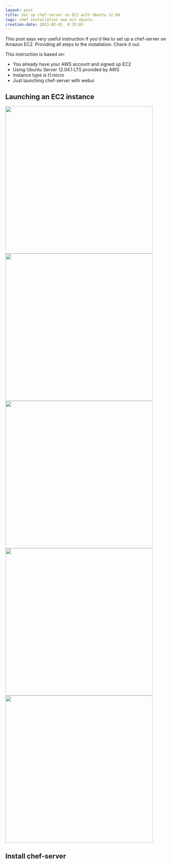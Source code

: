 ```yaml
---
layout: post
title: Set up chef-server on EC2 with Ubuntu 12.04
tags: chef installation aws ec2 ubuntu
creation-date: 2013-02-01  8:33:03
---
```

This post says very useful instruction if you'd like to set up a chef-server on Amazon EC2.
Providing all steps to the installation. Check it out.

This instruction is based on:

- You already have your AWS account and signed up EC2
- Using Ubuntu Server 12.04.1 LTS provided by AWS
- Instance type is t1.micro
- Just launching chef-server with webui


Launching an EC2 instance
-------------------------

<img width='460px' src='https://s3-ap-northeast-1.amazonaws.com/tmtk75.github.com/2013-02-01/EC2+Management+Console-10.png'>
<!-- img width='460px' src='https://s3-ap-northeast-1.amazonaws.com/tmtk75.github.com/2013-02-01/EC2+Management+Console-1.png' -->
<img width='460px' src='https://s3-ap-northeast-1.amazonaws.com/tmtk75.github.com/2013-02-01/EC2+Management+Console-2.png'>
<!-- img width='460px' src='https://s3-ap-northeast-1.amazonaws.com/tmtk75.github.com/2013-02-01/EC2+Management+Console-3.png' -->
<!-- img width='460px' src='https://s3-ap-northeast-1.amazonaws.com/tmtk75.github.com/2013-02-01/EC2+Management+Console-4.png' -->
<img width='460px' src='https://s3-ap-northeast-1.amazonaws.com/tmtk75.github.com/2013-02-01/EC2+Management+Console-5.png'>
<img width='460px' src='https://s3-ap-northeast-1.amazonaws.com/tmtk75.github.com/2013-02-01/EC2+Management+Console-6.png'>
<!-- img width='460px' src='https://s3-ap-northeast-1.amazonaws.com/tmtk75.github.com/2013-02-01/EC2+Management+Console-7.png' -->
<!-- img width='460px' src='https://s3-ap-northeast-1.amazonaws.com/tmtk75.github.com/2013-02-01/EC2+Management+Console-8.png' -->
<img width='460px' src='https://s3-ap-northeast-1.amazonaws.com/tmtk75.github.com/2013-02-01/EC2+Management+Console-9.png'>


Install chef-server
-------------------
